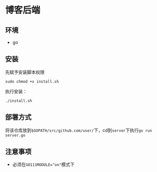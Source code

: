 # 博客后端

## 环境
- go

## 安装

先赋予安装脚本权限

```
sudo chmod +x install.sh
```

执行安装：

```
./install.sh
```

## 部署方式

将该仓库放到`$GOPATH/src/github.com/user/`下，cd到`server`下执行`go run server.go`

## 注意事项

* 必须在`GO111MODULE="on"`模式下
